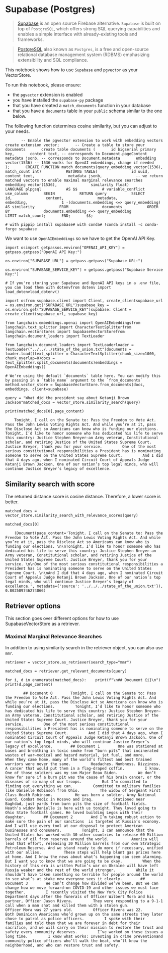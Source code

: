 Supabase (Postgres)
===================

> [Supabase](https://supabase.com/docs) is an open source Firebase alternative. `Supabase` is built on top of `PostgreSQL`, which offers strong SQL querying capabilities and enables a simple interface with already-existing tools and frameworks.

> [PostgreSQL](https://en.wikipedia.org/wiki/PostgreSQL) also known as `Postgres`, is a free and open-source relational database management system (RDBMS) emphasizing extensibility and SQL compliance.

This notebook shows how to use `Supabase` and `pgvector` as your VectorStore.

To run this notebook, please ensure:

*   the `pgvector` extension is enabled
*   you have installed the `supabase-py` package
*   that you have created a `match_documents` function in your database
*   that you have a `documents` table in your `public` schema similar to the one below.

The following function determines cosine similarity, but you can adjust to your needs.

           -- Enable the pgvector extension to work with embedding vectors       create extension vector;       -- Create a table to store your documents       create table documents (       id bigserial primary key,       content text, -- corresponds to Document.pageContent       metadata jsonb, -- corresponds to Document.metadata       embedding vector(1536) -- 1536 works for OpenAI embeddings, change if needed       );       CREATE FUNCTION match_documents(query_embedding vector(1536), match_count int)           RETURNS TABLE(               id uuid,               content text,               metadata jsonb,               -- we return matched vectors to enable maximal marginal relevance searches               embedding vector(1536),               similarity float)           LANGUAGE plpgsql           AS $$           # variable_conflict use_column       BEGIN           RETURN query           SELECT               id,               content,               metadata,               embedding,               1 -(documents.embedding <=> query_embedding) AS similarity           FROM               documents           ORDER BY               documents.embedding <=> query_embedding           LIMIT match_count;       END;       $$;

    # with pippip install supabase# with conda# !conda install -c conda-forge supabase

We want to use `OpenAIEmbeddings` so we have to get the OpenAI API Key.

    import osimport getpassos.environ["OPENAI_API_KEY"] = getpass.getpass("OpenAI API Key:")

    os.environ["SUPABASE_URL"] = getpass.getpass("Supabase URL:")

    os.environ["SUPABASE_SERVICE_KEY"] = getpass.getpass("Supabase Service Key:")

    # If you're storing your Supabase and OpenAI API keys in a .env file, you can load them with dotenvfrom dotenv import load_dotenvload_dotenv()

    import osfrom supabase.client import Client, create_clientsupabase_url = os.environ.get("SUPABASE_URL")supabase_key = os.environ.get("SUPABASE_SERVICE_KEY")supabase: Client = create_client(supabase_url, supabase_key)

    from langchain.embeddings.openai import OpenAIEmbeddingsfrom langchain.text_splitter import CharacterTextSplitterfrom langchain.vectorstores import SupabaseVectorStorefrom langchain.document_loaders import TextLoader

    from langchain.document_loaders import TextLoaderloader = TextLoader("../../../state_of_the_union.txt")documents = loader.load()text_splitter = CharacterTextSplitter(chunk_size=1000, chunk_overlap=0)docs = text_splitter.split_documents(documents)embeddings = OpenAIEmbeddings()

    # We're using the default `documents` table here. You can modify this by passing in a `table_name` argument to the `from_documents` method.vector_store = SupabaseVectorStore.from_documents(docs, embeddings, client=supabase)

    query = "What did the president say about Ketanji Brown Jackson"matched_docs = vector_store.similarity_search(query)

    print(matched_docs[0].page_content)

        Tonight. I call on the Senate to: Pass the Freedom to Vote Act. Pass the John Lewis Voting Rights Act. And while you’re at it, pass the Disclose Act so Americans can know who is funding our elections.         Tonight, I’d like to honor someone who has dedicated his life to serve this country: Justice Stephen Breyer—an Army veteran, Constitutional scholar, and retiring Justice of the United States Supreme Court. Justice Breyer, thank you for your service.         One of the most serious constitutional responsibilities a President has is nominating someone to serve on the United States Supreme Court.         And I did that 4 days ago, when I nominated Circuit Court of Appeals Judge Ketanji Brown Jackson. One of our nation’s top legal minds, who will continue Justice Breyer’s legacy of excellence.

Similarity search with score[​](#similarity-search-with-score "Direct link to Similarity search with score")
------------------------------------------------------------------------------------------------------------

The returned distance score is cosine distance. Therefore, a lower score is better.

    matched_docs = vector_store.similarity_search_with_relevance_scores(query)

    matched_docs[0]

        (Document(page_content='Tonight. I call on the Senate to: Pass the Freedom to Vote Act. Pass the John Lewis Voting Rights Act. And while you’re at it, pass the Disclose Act so Americans can know who is funding our elections. \n\nTonight, I’d like to honor someone who has dedicated his life to serve this country: Justice Stephen Breyer—an Army veteran, Constitutional scholar, and retiring Justice of the United States Supreme Court. Justice Breyer, thank you for your service. \n\nOne of the most serious constitutional responsibilities a President has is nominating someone to serve on the United States Supreme Court. \n\nAnd I did that 4 days ago, when I nominated Circuit Court of Appeals Judge Ketanji Brown Jackson. One of our nation’s top legal minds, who will continue Justice Breyer’s legacy of excellence.', metadata={'source': '../../../state_of_the_union.txt'}),     0.802509746274066)

Retriever options[​](#retriever-options "Direct link to Retriever options")
---------------------------------------------------------------------------

This section goes over different options for how to use SupabaseVectorStore as a retriever.

### Maximal Marginal Relevance Searches[​](#maximal-marginal-relevance-searches "Direct link to Maximal Marginal Relevance Searches")

In addition to using similarity search in the retriever object, you can also use `mmr`.

    retriever = vector_store.as_retriever(search_type="mmr")

    matched_docs = retriever.get_relevant_documents(query)

    for i, d in enumerate(matched_docs):    print(f"\n## Document {i}\n")    print(d.page_content)

            ## Document 0        Tonight. I call on the Senate to: Pass the Freedom to Vote Act. Pass the John Lewis Voting Rights Act. And while you’re at it, pass the Disclose Act so Americans can know who is funding our elections.         Tonight, I’d like to honor someone who has dedicated his life to serve this country: Justice Stephen Breyer—an Army veteran, Constitutional scholar, and retiring Justice of the United States Supreme Court. Justice Breyer, thank you for your service.         One of the most serious constitutional responsibilities a President has is nominating someone to serve on the United States Supreme Court.         And I did that 4 days ago, when I nominated Circuit Court of Appeals Judge Ketanji Brown Jackson. One of our nation’s top legal minds, who will continue Justice Breyer’s legacy of excellence.        ## Document 1        One was stationed at bases and breathing in toxic smoke from “burn pits” that incinerated wastes of war—medical and hazard material, jet fuel, and more.         When they came home, many of the world’s fittest and best trained warriors were never the same.         Headaches. Numbness. Dizziness.         A cancer that would put them in a flag-draped coffin.         I know.         One of those soldiers was my son Major Beau Biden.         We don’t know for sure if a burn pit was the cause of his brain cancer, or the diseases of so many of our troops.         But I’m committed to finding out everything we can.         Committed to military families like Danielle Robinson from Ohio.         The widow of Sergeant First Class Heath Robinson.          He was born a soldier. Army National Guard. Combat medic in Kosovo and Iraq.         Stationed near Baghdad, just yards from burn pits the size of football fields.         Heath’s widow Danielle is here with us tonight. They loved going to Ohio State football games. He loved building Legos with their daughter.        ## Document 2        And I’m taking robust action to make sure the pain of our sanctions  is targeted at Russia’s economy. And I will use every tool at our disposal to protect American businesses and consumers.         Tonight, I can announce that the United States has worked with 30 other countries to release 60 Million barrels of oil from reserves around the world.          America will lead that effort, releasing 30 Million barrels from our own Strategic Petroleum Reserve. And we stand ready to do more if necessary, unified with our allies.          These steps will help blunt gas prices here at home. And I know the news about what’s happening can seem alarming.         But I want you to know that we are going to be okay.         When the history of this era is written Putin’s war on Ukraine will have left Russia weaker and the rest of the world stronger.         While it shouldn’t have taken something so terrible for people around the world to see what’s at stake now everyone sees it clearly.        ## Document 3        We can’t change how divided we’ve been. But we can change how we move forward—on COVID-19 and other issues we must face together.         I recently visited the New York City Police Department days after the funerals of Officer Wilbert Mora and his partner, Officer Jason Rivera.         They were responding to a 9-1-1 call when a man shot and killed them with a stolen gun.         Officer Mora was 27 years old.         Officer Rivera was 22.         Both Dominican Americans who’d grown up on the same streets they later chose to patrol as police officers.         I spoke with their families and told them that we are forever in debt for their sacrifice, and we will carry on their mission to restore the trust and safety every community deserves.         I’ve worked on these issues a long time.         I know what works: Investing in crime preventionand community police officers who’ll walk the beat, who’ll know the neighborhood, and who can restore trust and safety.